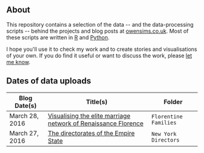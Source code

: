 ## About

This repository contains a selection of the data -- and the data-processing scripts -- behind the projects and blog posts at [owensims.co.uk](http://www.owensims.co.uk). Most of these scripts are written in [R](https://www.r-project.org/) and [Python](https://www.python.org/).

I hope you'll use it to check my work and to create stories and visualisations of your own. If you do find it useful or want to discuss the work, please [let me know](mailto:sims.owen@gmail.com).

## Dates of data uploads

Blog Date(s) | Title(s) | Folder
---|---------|-------------
March 28, 2016 | [Visualising the elite marriage network of Renaissance Florence](http://www.owensims.co.uk/wordpress/uncategorized/visualising-the-elite-marriage-network-of-renaissance-florence/) | `Florentine Families`
March 27, 2016 | [The directorates of the Empire State](ttp://www.owensims.co.uk/wordpress/uncategorized/visualising-the-elite-marriage-network-of-renaissance-florence/) | `New York Directors`